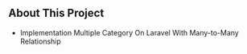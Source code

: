 ## About This Project

* Implementation Multiple Category On Laravel With Many-to-Many Relationship
